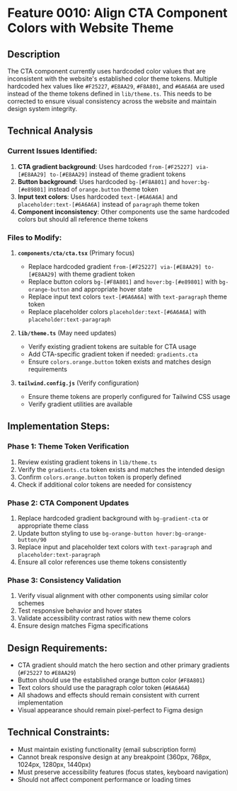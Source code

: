# Feature 0010: Align CTA Component Colors with Website Theme

## Description
The CTA component currently uses hardcoded color values that are inconsistent with the website's established color theme tokens. Multiple hardcoded hex values like `#F25227`, `#E8AA29`, `#F8A801`, and `#6A6A6A` are used instead of the theme tokens defined in `lib/theme.ts`. This needs to be corrected to ensure visual consistency across the website and maintain design system integrity.

## Technical Analysis

### Current Issues Identified:
1. **CTA gradient background**: Uses hardcoded `from-[#F25227] via-[#E8AA29] to-[#E8AA29]` instead of theme gradient tokens
2. **Button background**: Uses hardcoded `bg-[#F8A801]` and `hover:bg-[#e89801]` instead of `orange.button` theme token
3. **Input text colors**: Uses hardcoded `text-[#6A6A6A]` and `placeholder:text-[#6A6A6A]` instead of `paragraph` theme token
4. **Component inconsistency**: Other components use the same hardcoded colors but should all reference theme tokens

### Files to Modify:

1. **`components/cta/cta.tsx`** (Primary focus)
   - Replace hardcoded gradient `from-[#F25227] via-[#E8AA29] to-[#E8AA29]` with theme gradient token
   - Replace button colors `bg-[#F8A801]` and `hover:bg-[#e89801]` with `bg-orange-button` and appropriate hover state
   - Replace input text colors `text-[#6A6A6A]` with `text-paragraph` theme token
   - Replace placeholder colors `placeholder:text-[#6A6A6A]` with `placeholder:text-paragraph`

2. **`lib/theme.ts`** (May need updates)
   - Verify existing gradient tokens are suitable for CTA usage
   - Add CTA-specific gradient token if needed: `gradients.cta`
   - Ensure `colors.orange.button` token exists and matches design requirements

3. **`tailwind.config.js`** (Verify configuration)
   - Ensure theme tokens are properly configured for Tailwind CSS usage
   - Verify gradient utilities are available

## Implementation Steps:

### Phase 1: Theme Token Verification
1. Review existing gradient tokens in `lib/theme.ts`
2. Verify the `gradients.cta` token exists and matches the intended design
3. Confirm `colors.orange.button` token is properly defined
4. Check if additional color tokens are needed for consistency

### Phase 2: CTA Component Updates
1. Replace hardcoded gradient background with `bg-gradient-cta` or appropriate theme class
2. Update button styling to use `bg-orange-button hover:bg-orange-button/90`
3. Replace input and placeholder text colors with `text-paragraph` and `placeholder:text-paragraph`
4. Ensure all color references use theme tokens consistently

### Phase 3: Consistency Validation
1. Verify visual alignment with other components using similar color schemes
2. Test responsive behavior and hover states
3. Validate accessibility contrast ratios with new theme colors
4. Ensure design matches Figma specifications

## Design Requirements:
- CTA gradient should match the hero section and other primary gradients (`#F25227` to `#E8AA29`)
- Button should use the established orange button color (`#F8A801`)
- Text colors should use the paragraph color token (`#6A6A6A`)
- All shadows and effects should remain consistent with current implementation
- Visual appearance should remain pixel-perfect to Figma design

## Technical Constraints:
- Must maintain existing functionality (email subscription form)
- Cannot break responsive design at any breakpoint (360px, 768px, 1024px, 1280px, 1440px)
- Must preserve accessibility features (focus states, keyboard navigation)
- Should not affect component performance or loading times
